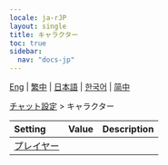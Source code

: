 ```yaml
---
locale: ja-rJP
layout: single
title: キャラクター
toc: true
sidebar:
  nav: "docs-jp"
---
```

[Eng](/dancexr/menu/2025.4/chat/characters) | [繁中](/tw/dancexr/menu/2025.4/chat/characters) | [日本語](/jp/dancexr/menu/2025.4/chat/characters) | [한국어](/kr/dancexr/menu/2025.4/chat/characters) | [简中](/zh/dancexr/menu/2025.4/chat/characters)

[チャット設定](../menu#チャット設定) > キャラクター



| Setting | Value | Description |
| :--- | --- | :--- |
| [プレイヤー](chat_player) |
